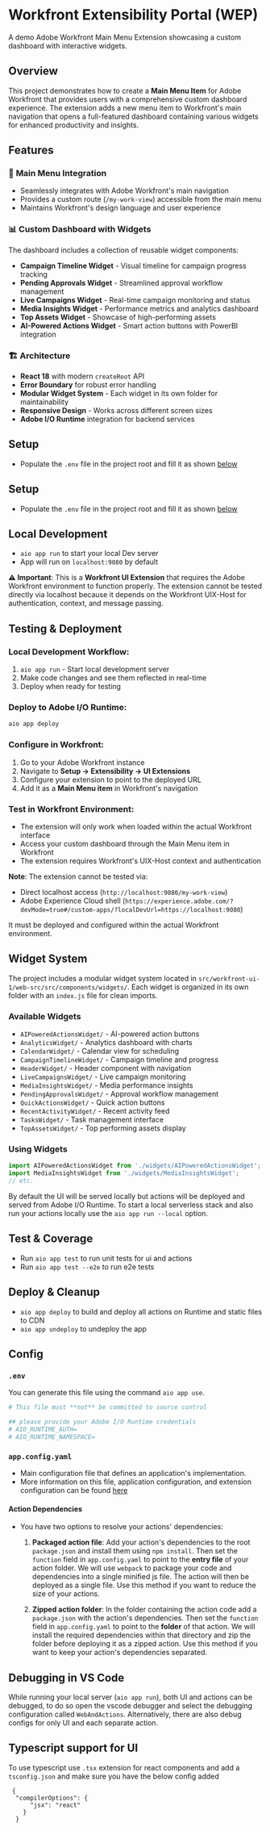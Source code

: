 # Workfront Extensibility Portal (WEP)

A demo Adobe Workfront Main Menu Extension showcasing a custom dashboard with interactive widgets.

## Overview

This project demonstrates how to create a **Main Menu Item** for Adobe Workfront that provides users with a comprehensive custom dashboard experience. The extension adds a new menu item to Workfront's main navigation that opens a full-featured dashboard containing various widgets for enhanced productivity and insights.

## Features

### 🎯 **Main Menu Integration**
- Seamlessly integrates with Adobe Workfront's main navigation
- Provides a custom route (`/my-work-view`) accessible from the main menu
- Maintains Workfront's design language and user experience

### 📊 **Custom Dashboard with Widgets**
The dashboard includes a collection of reusable widget components:

- **Campaign Timeline Widget** - Visual timeline for campaign progress tracking
- **Pending Approvals Widget** - Streamlined approval workflow management
- **Live Campaigns Widget** - Real-time campaign monitoring and status
- **Media Insights Widget** - Performance metrics and analytics dashboard
- **Top Assets Widget** - Showcase of high-performing assets
- **AI-Powered Actions Widget** - Smart action buttons with PowerBI integration

### 🏗️ **Architecture**
- **React 18** with modern `createRoot` API
- **Error Boundary** for robust error handling
- **Modular Widget System** - Each widget in its own folder for maintainability
- **Responsive Design** - Works across different screen sizes
- **Adobe I/O Runtime** integration for backend services

## Setup

- Populate the `.env` file in the project root and fill it as shown [below](#env)

## Setup

- Populate the `.env` file in the project root and fill it as shown [below](#env)

## Local Development

- `aio app run` to start your local Dev server
- App will run on `localhost:9080` by default

**⚠️ Important**: This is a **Workfront UI Extension** that requires the Adobe Workfront environment to function properly. The extension cannot be tested directly via localhost because it depends on the Workfront UIX-Host for authentication, context, and message passing.

## Testing & Deployment

### **Local Development Workflow:**
1. `aio app run` - Start local development server
2. Make code changes and see them reflected in real-time
3. Deploy when ready for testing

### **Deploy to Adobe I/O Runtime:**
```bash
aio app deploy
```

### **Configure in Workfront:**
1. Go to your Adobe Workfront instance
2. Navigate to **Setup → Extensibility → UI Extensions**
3. Configure your extension to point to the deployed URL
4. Add it as a **Main Menu item** in Workfront's navigation

### **Test in Workfront Environment:**
- The extension will only work when loaded within the actual Workfront interface
- Access your custom dashboard through the Main Menu item in Workfront
- The extension requires Workfront's UIX-Host context and authentication

**Note**: The extension cannot be tested via:
- Direct localhost access (`http://localhost:9080/my-work-view`)
- Adobe Experience Cloud shell (`https://experience.adobe.com/?devMode=true#/custom-apps/?localDevUrl=https://localhost:9080`)

It must be deployed and configured within the actual Workfront environment.

## Widget System

The project includes a modular widget system located in `src/workfront-ui-1/web-src/src/components/widgets/`. Each widget is organized in its own folder with an `index.js` file for clean imports.

### Available Widgets
- `AIPoweredActionsWidget/` - AI-powered action buttons
- `AnalyticsWidget/` - Analytics dashboard with charts
- `CalendarWidget/` - Calendar view for scheduling
- `CampaignTimelineWidget/` - Campaign timeline and progress
- `HeaderWidget/` - Header component with navigation
- `LiveCampaignsWidget/` - Live campaign monitoring
- `MediaInsightsWidget/` - Media performance insights
- `PendingApprovalsWidget/` - Approval workflow management
- `QuickActionsWidget/` - Quick action buttons
- `RecentActivityWidget/` - Recent activity feed
- `TasksWidget/` - Task management interface
- `TopAssetsWidget/` - Top performing assets display

### Using Widgets
```javascript
import AIPoweredActionsWidget from './widgets/AIPoweredActionsWidget';
import MediaInsightsWidget from './widgets/MediaInsightsWidget';
// etc.
```

By default the UI will be served locally but actions will be deployed and served from Adobe I/O Runtime. To start a
local serverless stack and also run your actions locally use the `aio app run --local` option.

## Test & Coverage

- Run `aio app test` to run unit tests for ui and actions
- Run `aio app test --e2e` to run e2e tests

## Deploy & Cleanup

- `aio app deploy` to build and deploy all actions on Runtime and static files to CDN
- `aio app undeploy` to undeploy the app

## Config

### `.env`

You can generate this file using the command `aio app use`. 

```bash
# This file must **not** be committed to source control

## please provide your Adobe I/O Runtime credentials
# AIO_RUNTIME_AUTH=
# AIO_RUNTIME_NAMESPACE=
```

### `app.config.yaml`

- Main configuration file that defines an application's implementation. 
- More information on this file, application configuration, and extension configuration 
  can be found [here](https://developer.adobe.com/app-builder/docs/guides/appbuilder-configuration/#appconfigyaml)

#### Action Dependencies

- You have two options to resolve your actions' dependencies:

  1. **Packaged action file**: Add your action's dependencies to the root
   `package.json` and install them using `npm install`. Then set the `function`
   field in `app.config.yaml` to point to the **entry file** of your action
   folder. We will use `webpack` to package your code and dependencies into a
   single minified js file. The action will then be deployed as a single file.
   Use this method if you want to reduce the size of your actions.

  2. **Zipped action folder**: In the folder containing the action code add a
     `package.json` with the action's dependencies. Then set the `function`
     field in `app.config.yaml` to point to the **folder** of that action. We will
     install the required dependencies within that directory and zip the folder
     before deploying it as a zipped action. Use this method if you want to keep
     your action's dependencies separated.

## Debugging in VS Code

While running your local server (`aio app run`), both UI and actions can be debugged, to do so open the vscode debugger
and select the debugging configuration called `WebAndActions`.
Alternatively, there are also debug configs for only UI and each separate action.

## Typescript support for UI

To use typescript use `.tsx` extension for react components and add a `tsconfig.json` 
and make sure you have the below config added
```
 {
  "compilerOptions": {
      "jsx": "react"
    }
  } 
```
